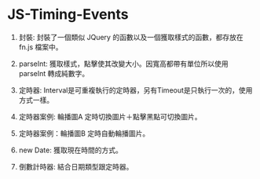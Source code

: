 # JS-Timing-Events
 
  1. 封裝: 封裝了一個類似 JQuery 的函數以及一個獲取樣式的函數，都存放在 fn.js 檔案中。
  
  2. parseInt: 獲取樣式，點擊使其改變大小。因寬高都帶有單位所以使用 parseInt 轉成純數字。
  
  3. 定時器: Interval是可重複執行的定時器，另有Timeout是只執行一次的，使用方式一樣。
  
  4. 定時器案例: 輪播圖A 定時切換圖片＋點擊黑點可切換圖片。
  
  5. 定時器案例：輪播圖B 定時自動輪播圖片。
  
  6. new Date: 獲取現在時間的方式。
  
  7. 倒數計時器: 結合日期類型跟定時器。
